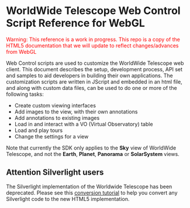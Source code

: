# WorldWide Telescope Web Control Script Reference for WebGL

<span style="color:red">Warning: This reference is a work in progress. This
repo is a copy of the HTML5 documentation that we will update to reflect
changes/advances from WebGL</span>

Web Control scripts are used to customize the WorldWide Telescope web client.
This document describes the setup, development process, API set and samples to
aid developers in building their own applications. The customization scripts
are written in JScript and embedded in an html file, and along with custom
data files, can be used to do one or more of the following tasks:

* Create custom viewing interfaces
* Add images to the view, with their own annotations
* Add annotations to existing images
* Load in and interact with a VO (Virtual Observatory) table
* Load and play tours
* Change the settings for a view

Note that currently the SDK only applies to the **Sky** view of WorldWide
Telescope, and not the **Earth**, **Planet**, **Panorama** or **SolarSystem**
views.

## Attention Silverlight users

The Silverlight implementation of the Worldwide Telescope has been deprecated.
Please see this [conversion tutorial](../docs/conversionTutorial.htm) to help
you convert any Silverlight code to the new HTML5 implementation.
